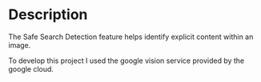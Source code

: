 # Description

The Safe Search Detection feature helps identify explicit content within an image. 

To develop this project I used the google vision service provided by the google cloud.
